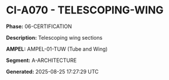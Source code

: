# CI-A070 - TELESCOPING-WING

**Phase:** 06-CERTIFICATION

**Description:** Telescoping wing sections

**AMPEL:** AMPEL-01-TUW (Tube and Wing)

**Segment:** A-ARCHITECTURE

**Generated:** 2025-08-25 17:27:29 UTC
